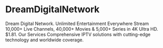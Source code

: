 # DreamDigitalNetwork
Dream Digital Network. Unlimited Entertainment Everywhere Stream 10,000+ Live Channels, 40,000+ Movies &amp; 5,000+ Series in 4K Ultra HD. $1.81. Our Services Comprehensive IPTV solutions with cutting-edge technology and worldwide coverage. 
